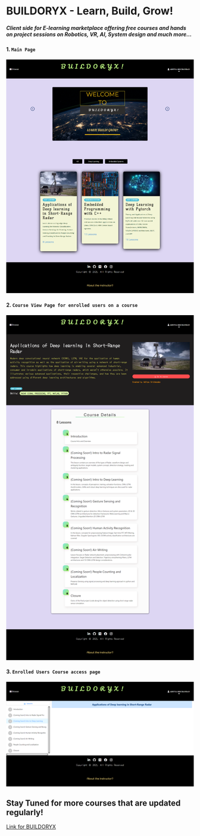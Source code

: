 # BUILDORYX - Learn, Build, Grow!
##### Client side for E-learning marketplace offering free courses and hands on project sessions on Robotics, VR, AI, System design and much more...

#### 1. `Main Page`

![](images/mainpage.png)

#### 2. `Course View Page for enrolled users on a course`

![](images/Coursview.png)

#### 3. `Enrolled Users Course access page`

![](images/UserPageVideo.png)

## Stay Tuned for more courses that are updated regularly!

[Link for BUILDORYX](http://www.buildoryx.co.in)


